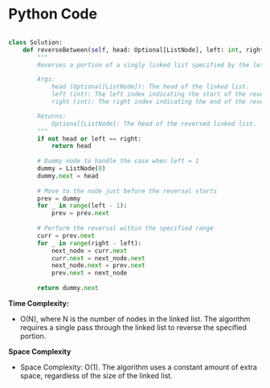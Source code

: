 # Python Code

```python 

class Solution:
    def reverseBetween(self, head: Optional[ListNode], left: int, right: int) -> Optional[ListNode]:
        """
        Reverses a portion of a singly linked list specified by the left and right indices.

        Args:
            head (Optional[ListNode]): The head of the linked list.
            left (int): The left index indicating the start of the reversal.
            right (int): The right index indicating the end of the reversal.

        Returns:
            Optional[ListNode]: The head of the reversed linked list.
        """
        if not head or left == right:
            return head
        
        # Dummy node to handle the case when left = 1
        dummy = ListNode(0)
        dummy.next = head
        
        # Move to the node just before the reversal starts
        prev = dummy
        for _ in range(left - 1):
            prev = prev.next
        
        # Perform the reversal within the specified range
        curr = prev.next
        for _ in range(right - left):
            next_node = curr.next
            curr.next = next_node.next
            next_node.next = prev.next
            prev.next = next_node
        
        return dummy.next


```

**Time Complexity:** 
- O(N), where N is the number of nodes in the linked list. The algorithm requires a single pass through the linked list to reverse the specified portion.

**Space Complexity**
- Space Complexity: O(1). The algorithm uses a constant amount of extra space, regardless of the size of the linked list.
